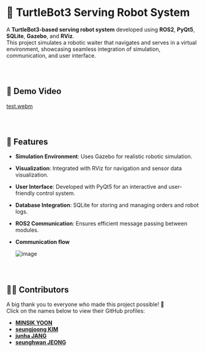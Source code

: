 # 🐢 TurtleBot3 Serving Robot System

A **TurtleBot3-based serving robot system** developed using **ROS2**, **PyQt5**, **SQLite**, **Gazebo**, and **RViz**.  
This project simulates a robotic waiter that navigates and serves in a virtual environment, showcasing seamless integration of simulation, communication, and user interface.
### <br>
## 🎥 Demo Video
[test.webm](https://github.com/user-attachments/assets/5d8afe3a-4cd6-4cb0-ac21-4501c926fb90)
### <br>
## 🚀 Features
- **Simulation Environment**: Uses Gazebo for realistic robotic simulation.
- **Visualization**: Integrated with RViz for navigation and sensor data visualization.
- **User Interface**: Developed with PyQt5 for an interactive and user-friendly control system.
- **Database Integration**: SQLite for storing and managing orders and robot logs.
- **ROS2 Communication**: Ensures efficient message passing between modules.

- **Communication flow**

   ![image](https://github.com/user-attachments/assets/9e59d293-31a2-4d0b-9c23-1b3ebafefc5a)
### <br>
## 👨‍💻 Contributors
A big thank you to everyone who made this project possible! 🎉  
Click on the names below to view their GitHub profiles:

- [**MINSIK YOON**](https://github.com/yms0606)  
- [**seungjoong KIM**](https://github.com/ksj5398)  
- [**junha JANG**](https://github.com/zzangzzun)  
- [**seunghwan JEONG**](https://github.com/JSeungHwan)
